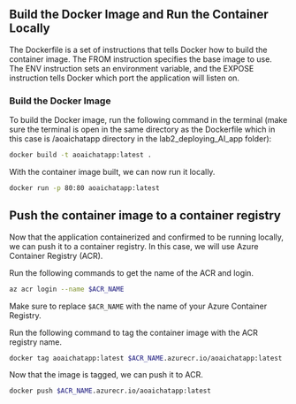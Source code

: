 ## Build the Docker Image and Run the Container Locally

The Dockerfile is a set of instructions that tells Docker how to build the container image. The FROM instruction specifies the base image to use. The ENV instruction sets an environment variable, and the EXPOSE instruction tells Docker which port the application will listen on.

### Build the Docker Image

To build the Docker image, run the following command in the terminal (make sure the terminal is open in the same directory as the Dockerfile which in this case is /aoaichatapp directory in the lab2_deploying_AI_app folder):

```bash
docker build -t aoaichatapp:latest .
```

With the container image built, we can now run it locally.
```bash
docker run -p 80:80 aoaichatapp:latest
```

## Push the container image to a container registry

Now that the application containerized and confirmed to be running locally, we can push it to a container registry. In this case, we will use Azure Container Registry (ACR).

Run the following commands to get the name of the ACR and login.
```bash
az acr login --name $ACR_NAME
```
Make sure to replace `$ACR_NAME` with the name of your Azure Container Registry.

Run the following command to tag the container image with the ACR registry name.
```bash
docker tag aoaichatapp:latest $ACR_NAME.azurecr.io/aoaichatapp:latest
```

Now that the image is tagged, we can push it to ACR.
```bash
docker push $ACR_NAME.azurecr.io/aoaichatapp:latest
```


